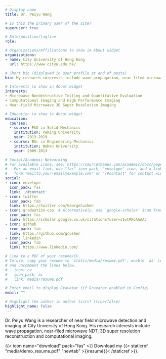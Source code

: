 ```yaml
---
# Display name
title: Dr. Peiyu Wang

# Is this the primary user of the site?
superuser: true

# Role/position/tagline
role:

# Organizations/Affiliations to show in About widget
organizations:
- name: City University of Hong Kong
  url: https://www.cityu.edu.hk/

# Short bio (displayed in user profile at end of posts)
bio: My research interests include wave propagation, near-filed microwave NDT, 3D super resolution reconstruction and computational imaging.

# Interests to show in About widget
interests:
- Microwave Nondestructive Testing and Quantitative Evaluation
- Computational Imaging and High Performance Imaging
- Near-field Microwave 3D Super Resolution Imaging

# Education to show in About widget
education:
  courses:
  - course: PhD in Solid Mechanics
    institution: Peking University
    year: 2013-2019
  - course: BSc in Engineering Mechanics
    institution: Wuhan University
    year: 2009-2013

# Social/Academic Networking
# For available icons, see: https://sourcethemes.com/academic/docs/page-builder/#icons
#   For an email link, use "fas" icon pack, "envelope" icon, and a link in the
#   form "mailto:your-email@example.com" or "/#contact" for contact widget.
social:
- icon: envelope
  icon_pack: fas
  link: '/#contact'
- icon: twitter
  icon_pack: fab
  link: https://twitter.com/GeorgeCushen
- icon: graduation-cap  # Alternatively, use `google-scholar` icon from `ai` icon pack
  icon_pack: fas
  link: https://scholar.google.co.uk/citations?user=sIwtMXoAAAAJ
- icon: github
  icon_pack: fab
  link: https://github.com/gcushen
- icon: linkedin
  icon_pack: fab
  link: https://www.linkedin.com/

# Link to a PDF of your resume/CV.
# To use: copy your resume to `static/media/resume.pdf`, enable `ai` icons in `params.toml`, 
# and uncomment the lines below.
# - icon: cv
#   icon_pack: ai
#   link: media/resume.pdf

# Enter email to display Gravatar (if Gravatar enabled in Config)
email: ""

# Highlight the author in author lists? (true/false)
highlight_name: false
---
```


Dr. Peiyu Wang is a researcher of near field microwave detection and imaging at City University of Hong Kong. His research interests include wave propagation, near-filed microwave NDT, 3D super resolution reconstruction and computational imaging.




{{< icon name="download" pack="fas" >}} Download my {{< staticref "media/demo_resume.pdf" "newtab" >}}resumé{{< /staticref >}}.
